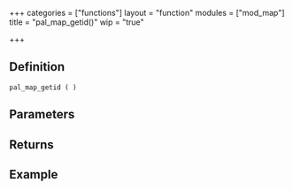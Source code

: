 +++
categories = ["functions"]
layout = "function"
modules = ["mod_map"]
title = "pal_map_getid()"
wip = "true"

+++

## Definition

    pal_map_getid ( )

## Parameters

## Returns

## Example

```
```
